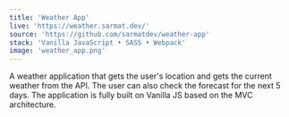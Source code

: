 ```yaml
---
title: 'Weather App'
live: 'https://weather.sarmat.dev/'
source: 'https://github.com/sarmatdev/weather-app'
stack: 'Vanilla JavaScript • SASS • Webpack'
image: 'weather_app.png'
---
```


A weather application that gets the user's location and gets the current weather from the API. The user can also check the forecast for the next 5 days. The application is fully built on Vanilla JS based on the MVC architecture.